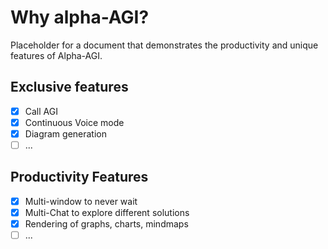 # Why alpha-AGI?
Placeholder for a document that demonstrates the productivity and unique features of Alpha-AGI.

## Exclusive features
- [x] Call AGI
- [x] Continuous Voice mode
- [x] Diagram generation
- [ ] ...

## Productivity Features
- [x] Multi-window to never wait
- [x] Multi-Chat to explore different solutions
- [x] Rendering of graphs, charts, mindmaps
- [ ] ...